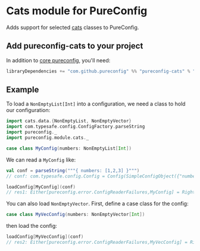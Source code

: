 # Cats module for PureConfig

Adds support for selected [cats](http://typelevel.org/cats/) classes to PureConfig.

## Add pureconfig-cats to your project

In addition to [core pureconfig](https://github.com/pureconfig/pureconfig), you'll need:

```scala
libraryDependencies += "com.github.pureconfig" %% "pureconfig-cats" % "0.7.1"
```

## Example

To load a `NonEmptyList[Int]` into a configuration, we need a class to hold our configuration:

```scala
import cats.data.{NonEmptyList, NonEmptyVector}
import com.typesafe.config.ConfigFactory.parseString
import pureconfig._
import pureconfig.module.cats._

case class MyConfig(numbers: NonEmptyList[Int])
```

We can read a `MyConfig` like:
```scala
val conf = parseString("""{ numbers: [1,2,3] }""")
// conf: com.typesafe.config.Config = Config(SimpleConfigObject({"numbers":[1,2,3]}))

loadConfig[MyConfig](conf)
// res1: Either[pureconfig.error.ConfigReaderFailures,MyConfig] = Right(MyConfig(NonEmptyList(1, 2, 3)))
```

You can also load `NonEmptyVector`. First, define a case class for the config:

```scala
case class MyVecConfig(numbers: NonEmptyVector[Int])
```

then load the config:
```scala
loadConfig[MyVecConfig](conf)
// res2: Either[pureconfig.error.ConfigReaderFailures,MyVecConfig] = Right(MyVecConfig(NonEmptyVector(1, 2, 3)))
```
